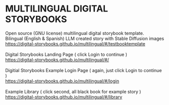 # MULTILINGUAL DIGITAL STORYBOOKS

Open source (GNU license) multilingual digital storybook template.<br />
Bilingual (English & Spanish) LLM created story with Stable Diffusion images<br />
https://digital-storybooks.github.io/multilingual/#/testbooktemplate
<br />
<br />
Digital Storybooks Landing Page ( click Login to continue )<br />
https://digital-storybooks.github.io/multilingual/#/
<br />
<br />
Digitial Storybooks Example Login Page ( again, just click Login to continue )<br />
https://digital-storybooks.github.io/multilingual/#/login
<br />
<br />
Example Library ( click second, all black book for example story )<br />
https://digital-storybooks.github.io/multilingual/#/library

